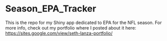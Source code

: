 # Season_EPA_Tracker
 This is the repo for my Shiny app dedicated to EPA for the NFL season. For more info, check out my portfolio where I posted about it here: https://sites.google.com/view/seth-lanza-portfolio/
